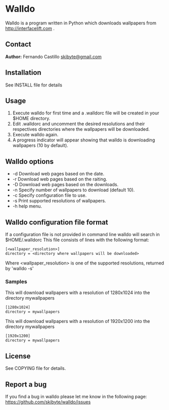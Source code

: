Walldo
======
Walldo is a program written in Python which downloads wallpapers from 
http://interfacelift.com .

Contact
-------
**Author:** Fernando Castillo skibyte@gmail.com

Installation
------------
See INSTALL file for details

Usage
-----
1. Execute walldo for first time and a .walldorc file will be created in your $HOME directory.
2. Edit .walldorc and uncomment the desired resolutions and their respectives
  directories where the wallpapers will be downloaded.
3. Execute walldo again.
4. A progress indicator will appear showing that walldo is downloading 
  wallpapers (10 by default).

Walldo options
--------------
* -d        Download web pages based on the date.
* -r        Download web pages based on the raiting.
* -D        Download web pages based on the downloads.
* -n        Specify number of wallpapers to download (default 10).
* -c <file> Specify configuration file to use.
* -s        Print supported resolutions of wallpapers.
* -h        help menu.

Walldo configuration file format
--------------------------------
If a configuration file is not provided in command line walldo will search in $HOME/.walldorc
This file consists of lines with the following format:

    [<wallpaper_resolution>]  
    directory = <directory where wallpapers will be downloaded>
Where \<wallpaper_resolution\> is one of the supported resolutions, returned by 'walldo -s'

### Samples
This will download wallpapers with a resolution of 1280x1024 into the directory mywallpapers

    [1280x1024]
    directory = mywallpapers

This will download wallpapers with a resolution of 1920x1200 into the directory mywallpapers

    [1920x1200]
    directory = mywallpapers

License
-------
See COPYING file for details.

Report a bug
------------
If you find a bug in walldo please let me know in the following page:
https://github.com/skibyte/walldo/issues
